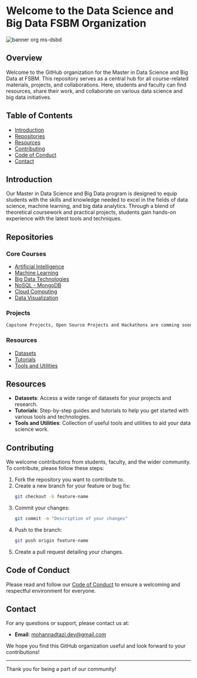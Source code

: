 # Welcome to the Data Science and Big Data FSBM Organization

![banner org ms-dsbd](https://github.com/Master-DataScience-BigData/.github/assets/77018169/0f58a0cd-5b53-4c34-9553-0521948e3deb)



## Overview

Welcome to the GitHub organization for the Master in Data Science and Big Data at FSBM. This repository serves as a central hub for all course-related materials, projects, and collaborations. Here, students and faculty can find resources, share their work, and collaborate on various data science and big data initiatives.

## Table of Contents

- [Introduction](#introduction)
- [Repositories](#repositories)
- [Resources](#resources)
- [Contributing](#contributing)
- [Code of Conduct](#code-of-conduct)
- [Contact](#contact)

## Introduction

Our Master in Data Science and Big Data program is designed to equip students with the skills and knowledge needed to excel in the fields of data science, machine learning, and big data analytics. Through a blend of theoretical coursework and practical projects, students gain hands-on experience with the latest tools and techniques.

## Repositories

### Core Courses

- [Artificial Intelligence](https://github.com/Master-DataScience-BigData/artificial-intelligence)
- [Machine Learning](https://github.com/Master-DataScience-BigData/ML-datasets)
- [Big Data Technologies](https://github.com/Master-DataScience-BigData/big-data-technologies)
- [NoSQL - MongoDB](https://github.com/Master-DataScience-BigData/Mongo-DB)
- [Cloud Computing](https://github.com/Master-DataScience-BigData/Cloud-Computing-resources)
- [Data Visualization](https://github.com/Master-DataScience-BigData)

### Projects
```bash 
Capstone Projects, Open Source Projects and Hackathons are comming soon ...
```


### Resources

- [Datasets](https://github.com/Master-DataScience-BigData/ML-datasets)
- [Tutorials](https://github.com/Master-DataScience-BigData)
- [Tools and Utilities](https://github.com/Master-DataScience-BigData)

## Resources

- **Datasets**: Access a wide range of datasets for your projects and research.
- **Tutorials**: Step-by-step guides and tutorials to help you get started with various tools and technologies.
- **Tools and Utilities**: Collection of useful tools and utilities to aid your data science work.

## Contributing

We welcome contributions from students, faculty, and the wider community. To contribute, please follow these steps:

1. Fork the repository you want to contribute to.
2. Create a new branch for your feature or bug fix:
    ```bash
    git checkout -b feature-name
    ```
3. Commit your changes:
    ```bash
    git commit -m "Description of your changes"
    ```
4. Push to the branch:
    ```bash
    git push origin feature-name
    ```
5. Create a pull request detailing your changes.

## Code of Conduct

Please read and follow our [Code of Conduct](https://github.com/Master-DataScience-BigData/.github/blob/main/CODE_OF_CONDUCT.md) to ensure a welcoming and respectful environment for everyone.

## Contact

For any questions or support, please contact us at:
- **Email**: mohannadtazi.dev@gmail.com

We hope you find this GitHub organization useful and look forward to your contributions!

---

Thank you for being a part of our community!
